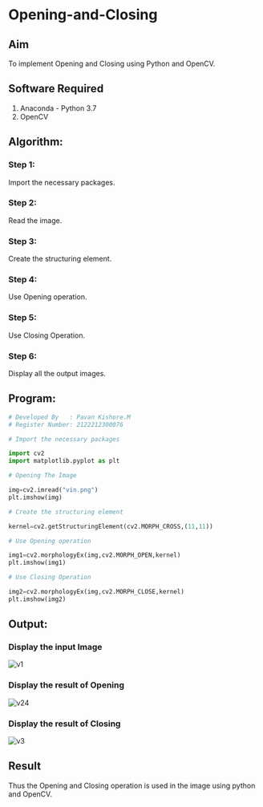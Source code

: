 # Opening-and-Closing

## Aim
To implement Opening and Closing using Python and OpenCV.

## Software Required
1. Anaconda - Python 3.7
2. OpenCV
## Algorithm:
### Step 1:
Import the necessary packages.

### Step 2:
Read the image.

### Step 3:
Create the structuring element.

### Step 4:
Use Opening operation.

### Step 5:
Use Closing Operation.

### Step 6:
Display all the output images.

 
## Program:

``` Python
# Developed By   : Pavan Kishore.M
# Register Number: 2122212300076

# Import the necessary packages

import cv2
import matplotlib.pyplot as plt

# Opening The Image

img=cv2.imread("vin.png")
plt.imshow(img)

# Create the structuring element

kernel=cv2.getStructuringElement(cv2.MORPH_CROSS,(11,11))

# Use Opening operation

img1=cv2.morphologyEx(img,cv2.MORPH_OPEN,kernel)
plt.imshow(img1)

# Use Closing Operation

img2=cv2.morphologyEx(img,cv2.MORPH_CLOSE,kernel)
plt.imshow(img2)

```
## Output:

### Display the input Image
![v1](https://github.com/pavankishore-AIDS/Opening-and-Closing/assets/94154941/680e76fa-90f0-49cb-aabc-286a8c300a6e)

### Display the result of Opening

![v24](https://github.com/pavankishore-AIDS/Opening-and-Closing/assets/94154941/2d923daf-e898-468b-9ef3-3a46560a06a6)

### Display the result of Closing
![v3](https://github.com/pavankishore-AIDS/Opening-and-Closing/assets/94154941/7820aa77-0fb8-412b-8ea4-56b47692bb5b)


## Result
Thus the Opening and Closing operation is used in the image using python and OpenCV.
